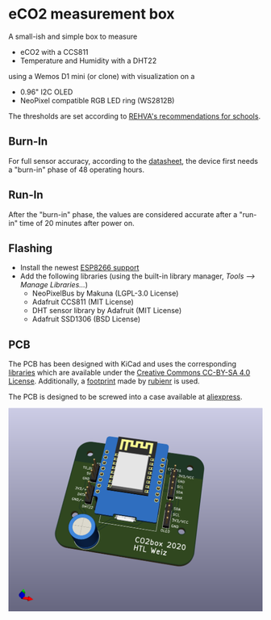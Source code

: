 # eCO2 measurement box
A small-ish and simple box to measure
- eCO2 with a CCS811
- Temperature and Humidity with a DHT22

using a Wemos D1 mini (or clone) with visualization on a
- 0.96" I2C OLED
- NeoPixel compatible RGB LED ring (WS2812B)

The thresholds are set according to [REHVA's recommendations for schools](https://www.rehva.eu/fileadmin/user_upload/REHVA_COVID-19_guidance_document_School_guidance_25112020.pdf).

## Burn-In
For full sensor accuracy, according to the [datasheet](https://www.sciosense.com/wp-content/uploads/2020/01/CCS811-Datasheet.pdf), the device first needs a "burn-in" phase of 48 operating hours. 

## Run-In
After the "burn-in" phase, the values are considered accurate after a "run-in" time of 20 minutes after power on.

## Flashing
- Install the newest [ESP8266 support](https://www.heise.de/ct/artikel/Arduino-IDE-installieren-und-fit-machen-fuer-ESP8266-und-ESP32-4130814.html)
- Add the following libraries (using the built-in library manager, *Tools –> Manage Libraries...*)
  - NeoPixelBus by Makuna (LGPL-3.0 License)
  - Adafruit CCS811 (MIT License)
  - DHT sensor library by Adafruit (MIT License)
  - Adafruit SSD1306 (BSD License)

## PCB
The PCB has been designed with KiCad and uses the corresponding [libraries](https://kicad.org/libraries/) which are available under the [Creative Commons CC-BY-SA 4.0 License](https://creativecommons.org/licenses/by-sa/4.0/legalcode). Additionally, a [footprint](https://github.com/rubienr/wemos-d1-mini-kicad) made by [rubienr](https://github.com/rubienr) is used.

The PCB is designed to be screwed into a case available at [aliexpress](https://de.aliexpress.com/item/4000068796385.html?spm=a2g0s.9042311.0.0.52614c4dDeY8Wv).

![PCB](pcb/co2box.png "PCB rendering")

